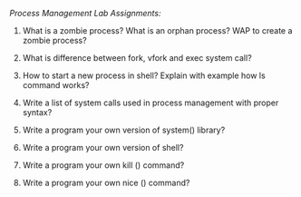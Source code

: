 *Process Management Lab Assignments:* 

1. What is a zombie process? What is an orphan process? WAP to create a zombie process? 

2. What is difference between fork, vfork and exec system call? 

3. How to start a new process in shell? Explain with example how ls command works? 

4. Write a list of system calls used in process management with proper syntax? 

5. Write a program your own version of system() library? 

6. Write a program your own version of shell? 

7. Write a program your own kill () command? 

8. Write a program your own nice () command?

